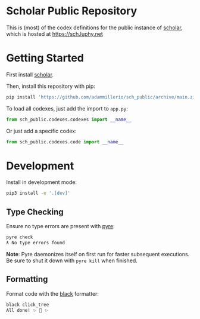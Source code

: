 # Scholar Public Repository

This is (most) of the codex definitions for the public instance of
[scholar](https://github.com/adammillerio/sch), which is hosted at https://sch.luphy.net

# Getting Started

First install [scholar](https://github.com/adammillerio/sch).

Then, install this repository with pip:
```bash
pip install 'https://github.com/adammillerio/sch_public/archive/main.zip'
```

To load all codexes, just add the import to `app.py`:
```python
from sch_public.codexes.codexes import __name__
```

Or just add a specific codex:
```python
from sch_public.codexes.code import __name__
```

# Development

Install in development mode:
```bash
pip3 install -e '.[dev]'
```

## Type Checking

Ensure no type errors are present with [pyre](https://github.com/facebook/pyre-check):

```bash
pyre check              
ƛ No type errors found
```

**Note**: Pyre daemonizes itself on first run for faster subsequent executions. Be
sure to shut it down with `pyre kill` when finished.

## Formatting

Format code with the [black](https://github.com/psf/black) formatter:

```bash
black click_tree
All done! ✨ 🍰 ✨
```
